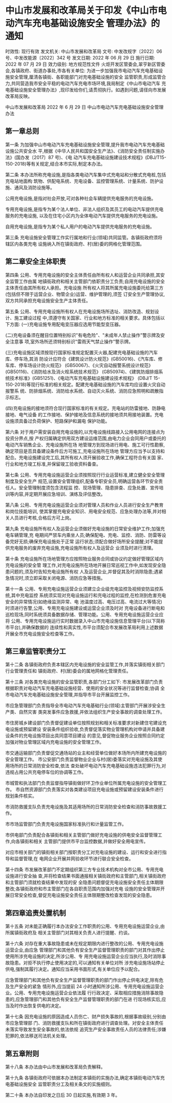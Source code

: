 # 中山市发展和改革局关于印发《中山市电动汽车充电基础设施安全 管理办法》的通知

时效性: 现行有效 发文机关: 中山市发展和改革局 文号: 中发改规字〔2022〕06 号、中发改能源〔2022〕342 号 发文日期: 2022 年 06 月 29 日 施行日期: 2022 年 07 月 29 日 效力级别: 地方规范性文件 火炬开发区管委会,翠亨新区管委会,各镇政府、街道办事处,市各有关单位:
为进一步加强我市电动汽车充电基础设施安全管理,厘清各镇街、各职能部门对充电基础设施的安全 监管职责,形成监管合力,共同营造我市安全平稳的电动汽车充电市场环境,我局制定《中山市电动汽车 充电基础设施安全管理办法》,现印发给你们,请贯彻执行。如遇到问题,请径向市发展改革局反映。

中山市发展和改革局 2022 年 6 月 29 日 中山市电动汽车充电基础设施安全管理办法

## 第一章总则

第一条 为加强中山市电动汽车充电基础设施安全管理,提升我市电动汽车充电基础设施公共安全水 平,根据《中华人民共和国安全生产法》、《消防安全责任制实施办法》(国办发〔2017〕87 号)、《电 动汽车充电基础设施建设技术规程》(DBJ/T15-150-2018)等有关规定,结合本市实际,制定本办法。

第二条 本办法所称充电设施,是指各类电动汽车集中式充电站和分散式充电桩,包括充电站地面构 筑物、供配电系统、充电设备、监控管理系统、计量系统、防护设施、通风及消防设施等。

公用充电设施,是指对社会开放,可对各种社会车辆提供充电服务的充电设施。

专用充电设施,是指专为某个法人单位、非法人组织及其员工的电动汽车提供充电服务的充电设施, 以及在住宅小区内为全体电动汽车提供充电服务的充电设施。

自用充电设施,是指专为某个私人用户的电动汽车提供充电服务的充电设施。

第三条 充电设施安全管理工作实行属地和行业(领域)共同监管。各镇街政府须将辖区内各类充电 设施纳入所在镇街政府、村(居)委的网格化管理范围。

## 第二章安全主体职责

第四条 公用、专用充电设施的安全主体责任由所有权人和运营企业共同承担,其安全监管工作由属 地镇街政府和相关主管部门依职责分工负责;自用充电设施的安全主体责任由其所有权人承担。充电设施 所有权人将其所属充电设施委托给第三方(包括但不限于运营企业、物管企业)运营、维护管理的,须签 订安全生产管理协议,双方共同承担充电设施安全生产主体责任。

第五条 公用、专用充电设施所有权人在充电设施场所选址、消防改造、规划设计、施工建设过程 中,须遵守有关国家、行业和地方标准的相关要求。具体包括以下方面:
(一)充电设施专用配电变压器应选用节能型变压器。

(二)充电设备须在醒目位置特别标识"有电危险"、"未成年人禁止操作"警示牌及安全注意事 项,室外场所还须特别标识"雷雨天气禁止操作"警示牌。

(三)充电设施区域须按现行国家标准规定配置灭火器,配建充电基础设施的汽车库、停车场,其消 防设计应符合《建筑设计防火规范》(GB50016)、《汽车库、修车库、停车场设计防火规范》
(GB50067)、《火灾自动报警系统设计规范》(GB50116)、《消防给水及消火栓系统技术规范》
(GB50974)、《建筑防烟排烟系统技术标准》(GB51251)、《电动汽车充电基础设施建设技术规程》
(DBJ/T 15-150-2018)等现行标准的相关规定。配建充电基础设施的汽车库均应设置火灾自动报警系 统、防排烟系统、消防给水系统、自动灭火系统、消防应急照明和疏散指示标志。

(四)充电设施的接地须符合现行国家标准的有关规定。充电站的防雷接地、防静电接地、电气设备 的工作接地、保护接地及信息系统的接地须共用接地装置。充电设施须具备过负荷保护、短路保护和漏电 保护功能。

第六条 对于用户需安装自用充电设施的,以充电设施线路接入公用电网的连接点为投资分界点,按 产权归属确定供用双方建设运维范围,由电力企业会同用户或委托的电动汽车销售企业、充电设施所在场 地管理方到现场进行用电、施工可行性勘察,确定项目是否具备建设条件后方可施工,充电设施所在场地 管理方应当予以支持和配合。充电设施建设完工后,其所有权人须开展验收工作,确保工程符合有关国 家、行业和地方竣工标准,并保留竣工验收资料备查。

第七条 公用、专用充电设施运营企业须按照现行行业运营标准,建立健全安全管理制度及安全生产 规范,设置安全管理组织,配备专职安全员,明确运营各环节安全责任人。安全管理制度须包含流程监 控、现场管理、隐患排查、应急处置、宣传培训等内容,并定期开展应急培训、演练及评估整改。

第八条 公用、专用充电设施运营企业须对管理人员和作业人员进行安全生产教育和岗位技能培训, 使其掌握充电安全知识、用电安全规范、应急处理办法等,并对相关人员进行考核,合格后方可上岗。

第九条 充电设施所有权人及运营企业须做好充电设施的日常安全维护工作;加强充电车辆管理,充 电期间严禁车内乘坐人员;确保配电、充电、监控、消防、防雷等设备完好无损;确保充电设施处于正常 运行状态;须配合做好场所安全提醒;对不能提供充电服务的废弃充电设施,充电设施所有权人及运营企 业须及时进行清理。

第十条 充电设施所在场地管理方应按照物业服务合同或协议约定做好管理区域内充电设施的安全管 理工作,对充电设施所在场地开展日常巡视工作中,如发现安全隐患问题的,须及时告知充电设施所有权 人及运营企业,并督促其及时消除隐患;遇紧急情况时,须立即采取关闭电源、消防应急等措施。

第十一条 公用、专用充电设施运营企业须建立企业级充电监控及视频安防监控系统,其中充电监控 系统须实现对充电设施运行和充电过程的监控,在检测到危害充电安全的异常情况(如绝缘监测异常、电 池温度过高、电压过高、电流过大等情况)时须进行告警,公用、专用充电设施建设或运营企业须及时对 充电设备进行断电和巡检现场,同时系统须具备数据存储、管理功能。公用、专用充电设施运营企业应将 公用、专用充电设施运行实时数据录入中山市充电设施信息管理平台(以下简称市平台),并确保数据的 连续性和真实性,市平台须配合市发展改革局利用上述数据开展全市充电设施安全检查等工作。

## 第三章监管职责分工

第十二条 各镇街政府负责本辖区内充电设施的安全监管工作,并落实镇街相关部门行业管理责任和 镇街政府、村(居)委会的属地网格化管理责任。

第十三条 对各类充电设施的安全监管职责,各部门分工如下:
市发展改革部门负责根据职责对电动汽车充电基础设施经营、使用的安全状况等进行监督检查;协调 全市电动汽车充电基础设施安全管理,并指导市平台开展监控工作。

市应急管理部门负责指导全市电动汽车充电基础行业(领域)主管部门开展涉安全生产类、自然灾害 类突发事件应急救援,并依法组织生产安全事故的调查处理工作。

市住房城乡建设部门负责督促建设单位按照规划和相关标准要求对新建住宅建设充电设施或预留建设 安装条件组织验收,负责督促落实物业管理机构对申请并具备建设条件的充电设施项目出具同意项目建设 的意见,督促物业服务企业按照合同约定加强对物业管理区域内充电设施的安全管理工作。

市交通运输部门负责督促交通场站的业主和经营单位做好本场所内所建充电设施的安全管理工作。 市公安部门负责监督物业企业与村(居)委落实对充电设施及其使用场所的日常消防安全检查,依法 查处破坏电动汽车充电基础设施违法犯罪行为,对违规占用公共充电停车位的协调等工作。

市城管和执法部门负责监督指导镇街做好环卫作业单位所属充电设施的安全管理工作。 市自然资源部门负责落实对各类建设项目充电设施或预留建设安装条件进行规划条件核实。

市消防救援支队负责充电设施及其适用场所的日常消防安全检查和消防事故救援工作。

市市场监管部门负责充电设施国家标准执行和计量监管工作。

市供电部门负责配合各镇街和相关主管部门做好充电设施的供电安全监督管理工作,向各镇街和相关 主管部门提供市平台监控数据,并做好安全用电宣传。

对应市相关部门的镇街相关部门按职责分工对充电设施的建设、运行和安全进行指导和监督管理,在 电网企业开展并网验收环节进行联合安全检查。

第十四条 市发展改革部门不定期组织第三方专业技术机构对全市公用、专用充电设施进行安全抽 查,并将检查结果书面通报相关镇街政府和主管部门,相关镇街政府和主管部门须就检查结果中发现的安 全隐患问题督促充电设施安全责任主体期限整改;各镇街政府和市主管部门在各自职责范围内加强对充电 设施的安全管理并开展日常安全检查,督促充电设施安全责任主体限期整改检查发现的安全隐患。

## 第四章追责处置机制

第十五条 对未能正确履行本办法安全工作职责的公用、专用充电设施运营企业,由所属镇街政府及 相关主管部门对其相关负责人进行提醒、约谈。

第十六条 对存在重大事故隐患或未在规定期限内进行整改的公用、专用充电设施运营企业,由应急 管理部门和其他负有安全生产监督管理职责的部门对其作出停止使用所涉充电设施的决定,所涉公用、专 用充电设施运营企业应当执行,及时消除事故隐患。对拒不执行停止使用决定的,可以通知有关单位对所 涉充电设施场站停止供电,强制其履行决定。通知应当采用书面形式,有关单位应予以配合。

应急管理部门和其他负有安全生产监督管理职责的部门作出停止供电决定,除有危及生产安全的紧急 情形外,应当提前 24 小时通知所涉公用、专用充电设施运营企业。公用、专用充电设施运营企业依法履 行行政决定、采取相应措施消除事故隐患的,应急管理部门和其他负有安全生产监督管理职责的部门在进 行现场核实后,应当及时作出恢复供电的决定。

第十七条 因充电设施的原因造成人员伤亡、财产损失事故的,根据事故级别,分别由市应急管理部 门、消防救援支队和所在镇街政府进行调查处理。对安全主体责任未落实导致发生安全事故的,依法依规 追究生产安全事故责任人员的法律责任;涉嫌犯罪的,依法移送司法机关处理。

## 第五章附则

第十八条 本办法由中山市发展和改革局负责解释。

第十九条 各镇街政府可依据本办法制定本镇街的实施办法,确定本镇街电动汽车充电基础设施安全 监管职责分工及相关条文的实施细则。

第二十条 本办法自印发之日后 30 日起实施,有效期 3 年。